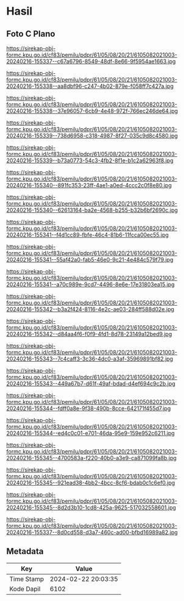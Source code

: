 # Hasil

## Foto C Plano

https://sirekap-obj-formc.kpu.go.id/cf83/pemilu/pdpr/61/05/08/20/21/6105082021003-20240216-155337--c67a6796-8549-48df-8e66-9f5954ae1663.jpg

https://sirekap-obj-formc.kpu.go.id/cf83/pemilu/pdpr/61/05/08/20/21/6105082021003-20240216-155338--aa8dbf96-c247-4b02-879e-f058ff7c427a.jpg

https://sirekap-obj-formc.kpu.go.id/cf83/pemilu/pdpr/61/05/08/20/21/6105082021003-20240216-155338--37e96057-6cb9-4e48-972f-766ec246de64.jpg

https://sirekap-obj-formc.kpu.go.id/cf83/pemilu/pdpr/61/05/08/20/21/6105082021003-20240216-155339--738d6958-c318-4987-8f27-035c9d8c4580.jpg

https://sirekap-obj-formc.kpu.go.id/cf83/pemilu/pdpr/61/05/08/20/21/6105082021003-20240216-155339--b73a0773-54c3-4fb2-8f1e-b1c2a62963f8.jpg

https://sirekap-obj-formc.kpu.go.id/cf83/pemilu/pdpr/61/05/08/20/21/6105082021003-20240216-155340--891fc353-23ff-4ae1-a0ed-4ccc2c0f8e80.jpg

https://sirekap-obj-formc.kpu.go.id/cf83/pemilu/pdpr/61/05/08/20/21/6105082021003-20240216-155340--62613164-ba2e-4568-b255-b32b6bf2690c.jpg

https://sirekap-obj-formc.kpu.go.id/cf83/pemilu/pdpr/61/05/08/20/21/6105082021003-20240216-155341--f4d1cc89-fbfe-46c4-81b6-11fcca00ec55.jpg

https://sirekap-obj-formc.kpu.go.id/cf83/pemilu/pdpr/61/05/08/20/21/6105082021003-20240216-155341--55af42a0-fab5-46e0-9c21-4e484c579f79.jpg

https://sirekap-obj-formc.kpu.go.id/cf83/pemilu/pdpr/61/05/08/20/21/6105082021003-20240216-155341--a70c989e-9cd7-4496-8e6e-17e31803ea15.jpg

https://sirekap-obj-formc.kpu.go.id/cf83/pemilu/pdpr/61/05/08/20/21/6105082021003-20240216-155342--b3a2f424-8116-4e2c-ae03-284ff588d02e.jpg

https://sirekap-obj-formc.kpu.go.id/cf83/pemilu/pdpr/61/05/08/20/21/6105082021003-20240216-155342--d84aa4f6-f0f9-4fd1-8d78-23149a12bed9.jpg

https://sirekap-obj-formc.kpu.go.id/cf83/pemilu/pdpr/61/05/08/20/21/6105082021003-20240216-155343--7c4caff3-3c36-4dc0-a3af-35969891bf82.jpg

https://sirekap-obj-formc.kpu.go.id/cf83/pemilu/pdpr/61/05/08/20/21/6105082021003-20240216-155343--449a67b7-d61f-49af-bdad-d4ef694c9c2b.jpg

https://sirekap-obj-formc.kpu.go.id/cf83/pemilu/pdpr/61/05/08/20/21/6105082021003-20240216-155344--fdff0a8e-9f38-490b-8cce-642171f455d7.jpg

https://sirekap-obj-formc.kpu.go.id/cf83/pemilu/pdpr/61/05/08/20/21/6105082021003-20240216-155344--ed4c0c01-e701-46da-95e9-159e952c6211.jpg

https://sirekap-obj-formc.kpu.go.id/cf83/pemilu/pdpr/61/05/08/20/21/6105082021003-20240216-155345--4700583a-f220-40b0-a3e9-ca871099fa8b.jpg

https://sirekap-obj-formc.kpu.go.id/cf83/pemilu/pdpr/61/05/08/20/21/6105082021003-20240216-155345--921ead38-4bb2-4bcc-8cf6-bdab0c1c6ef0.jpg

https://sirekap-obj-formc.kpu.go.id/cf83/pemilu/pdpr/61/05/08/20/21/6105082021003-20240216-155345--8d2d3b10-1cd8-425a-9625-517032558601.jpg

https://sirekap-obj-formc.kpu.go.id/cf83/pemilu/pdpr/61/05/08/20/21/6105082021003-20240216-155337--8d0cd558-d3a7-460c-ad00-bfbd16989a82.jpg


## Metadata

| Key        | Value               |
| ---------- | ------------------- |
| Time Stamp | 2024-02-22 20:03:35 |
| Kode Dapil | 6102                |



